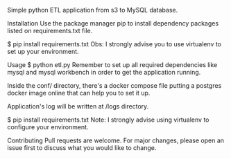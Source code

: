 Simple python ETL application from s3 to MySQL database.

Installation
Use the package manager pip to install dependency packages listed on requirements.txt file.

$ pip install requirements.txt
Obs: I strongly advise you to use virtualenv to set up your environment.

Usage
$ python etl.py
Remember to set up all required dependencies like mysql and mysql workbench in order to get the application running.

Inside the conf/ directory, there's a docker compose file putting a postgres docker image online that can help you to set it up.

Application's log will be written at /logs directory.

$ pip install requirements.txt  Note: I strongly advise using virtualenv to configure your environment.

Contributing
Pull requests are welcome. For major changes, please open an issue first to discuss what you would like to change.
